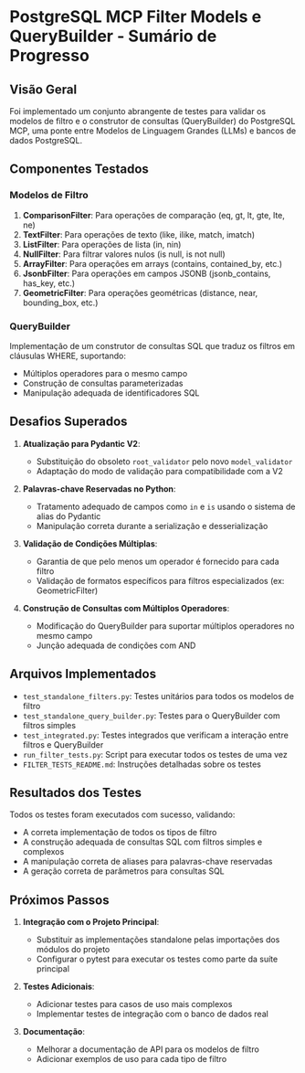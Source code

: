# PostgreSQL MCP Filter Models e QueryBuilder - Sumário de Progresso

## Visão Geral

Foi implementado um conjunto abrangente de testes para validar os modelos de filtro e o construtor de consultas (QueryBuilder) do PostgreSQL MCP, uma ponte entre Modelos de Linguagem Grandes (LLMs) e bancos de dados PostgreSQL.

## Componentes Testados

### Modelos de Filtro
1. **ComparisonFilter**: Para operações de comparação (eq, gt, lt, gte, lte, ne)
2. **TextFilter**: Para operações de texto (like, ilike, match, imatch)
3. **ListFilter**: Para operações de lista (in, nin)
4. **NullFilter**: Para filtrar valores nulos (is null, is not null)
5. **ArrayFilter**: Para operações em arrays (contains, contained_by, etc.)
6. **JsonbFilter**: Para operações em campos JSONB (jsonb_contains, has_key, etc.)
7. **GeometricFilter**: Para operações geométricas (distance, near, bounding_box, etc.)

### QueryBuilder
Implementação de um construtor de consultas SQL que traduz os filtros em cláusulas WHERE, suportando:
- Múltiplos operadores para o mesmo campo
- Construção de consultas parameterizadas
- Manipulação adequada de identificadores SQL

## Desafios Superados

1. **Atualização para Pydantic V2**:
   - Substituição do obsoleto `root_validator` pelo novo `model_validator`
   - Adaptação do modo de validação para compatibilidade com a V2

2. **Palavras-chave Reservadas no Python**:
   - Tratamento adequado de campos como `in` e `is` usando o sistema de alias do Pydantic
   - Manipulação correta durante a serialização e desserialização

3. **Validação de Condições Múltiplas**:
   - Garantia de que pelo menos um operador é fornecido para cada filtro
   - Validação de formatos específicos para filtros especializados (ex: GeometricFilter)

4. **Construção de Consultas com Múltiplos Operadores**:
   - Modificação do QueryBuilder para suportar múltiplos operadores no mesmo campo
   - Junção adequada de condições com AND

## Arquivos Implementados

- `test_standalone_filters.py`: Testes unitários para todos os modelos de filtro
- `test_standalone_query_builder.py`: Testes para o QueryBuilder com filtros simples
- `test_integrated.py`: Testes integrados que verificam a interação entre filtros e QueryBuilder
- `run_filter_tests.py`: Script para executar todos os testes de uma vez
- `FILTER_TESTS_README.md`: Instruções detalhadas sobre os testes

## Resultados dos Testes

Todos os testes foram executados com sucesso, validando:
- A correta implementação de todos os tipos de filtro
- A construção adequada de consultas SQL com filtros simples e complexos
- A manipulação correta de aliases para palavras-chave reservadas
- A geração correta de parâmetros para consultas SQL

## Próximos Passos

1. **Integração com o Projeto Principal**:
   - Substituir as implementações standalone pelas importações dos módulos do projeto
   - Configurar o pytest para executar os testes como parte da suíte principal

2. **Testes Adicionais**:
   - Adicionar testes para casos de uso mais complexos
   - Implementar testes de integração com o banco de dados real

3. **Documentação**:
   - Melhorar a documentação de API para os modelos de filtro
   - Adicionar exemplos de uso para cada tipo de filtro 